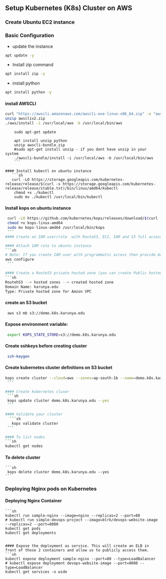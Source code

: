 ## Setup Kubernetes (K8s) Cluster on AWS


### Create Ubuntu EC2 instance
### Basic Configuration
* update the instance
``` bash
apt update -y
```
* Install zip command
``` bash
apt install zip -y 
```
* install python
``` bash
apt install python -y
```
#### install AWSCLI
``` bash
curl "https://awscli.amazonaws.com/awscli-exe-linux-x86_64.zip" -o "awscliv2.zip"
unzip awscliv2.zip
./aws/install -i /usr/local/aws -b /usr/local/bin/aws
```
```
    sudo apt-get update
    
    apt install unzip python
    unzip awscli-bundle.zip
    #sudo apt-get install unzip - if you dont have unzip in your system
    ./awscli-bundle/install -i /usr/local/aws -b /usr/local/bin/aws
    ```

#### Install kubectl on ubuntu instance
   ```sh
   curl -LO https://storage.googleapis.com/kubernetes-release/release/$(curl -s https://storage.googleapis.com/kubernetes-release/release/stable.txt)/bin/linux/amd64/kubectl
    chmod +x ./kubectl
    sudo mv ./kubectl /usr/local/bin/kubectl
   ```

#### Install kops on ubuntu instance
   ```sh
    curl -LO https://github.com/kubernetes/kops/releases/download/$(curl -s https://api.github.com/repos/kubernetes/kops/releases/latest | grep tag_name | cut -d '"' -f 4)/kops-linux-amd64
    chmod +x kops-linux-amd64
    sudo mv kops-linux-amd64 /usr/local/bin/kops
    ```
#### Create an IAM user/role  with Route53, EC2, IAM and S3 full access

#### Attach IAM role to ubuntu instance
   ```sh
   # Note: If you create IAM user with programmatic access then provide Access keys. Otherwise region information is enough
   aws configure
    ```

#### Create a Route53 private hosted zone (you can create Public hosted zone if you have a domain)
   ```sh
   Routeh53 --> hosted zones --> created hosted zone  
   Domain Name: karunya.edu
   Type: Private hosted zone for Amzon VPC
   ```

#### create an S3 bucket
   ```sh
    aws s3 mb s3://demo.k8s.karunya.edu
   ```
#### Expose environment variable:
   ```sh
    export KOPS_STATE_STORE=s3://demo.k8s.karunya.edu
   ```

#### Create sshkeys before creating cluster
   ```sh
    ssh-keygen
   ```

#### Create kubernetes cluster definitions on S3 bucket
   ```sh
   kops create cluster --cloud=aws --zones=ap-south-1b --name=demo.k8s.karunya.edu --dns-zone=karunya.edu --dns private 
    ```

#### Create kubernetes cluser
    ```sh
    kops update cluster demo.k8s.karunya.edu --yes
    ```

#### Validate your cluster
     ```sh
      kops validate cluster
    ```

#### To list nodes
   ```sh
   kubectl get nodes
   ```

#### To delete cluster
    ```sh
     kops delete cluster demo.k8s.karunya.edu --yes
    ```
   
### Deploying Nginx pods on Kubernetes
#### Deploying Nginx Container
    ```sh
    kubectl run sample-nginx --image=nginx --replicas=2 --port=80
    # kubectl run simple-devops-project --image=blrk/devops-website-image --replicas=2 --port=8080
    kubectl get pods
    kubectl get deployments
   ```

#### Expose the deployment as service. This will create an ELB in front of those 2 containers and allow us to publicly access them.
   ```sh
   kubectl expose deployment sample-nginx --port=80 --type=LoadBalancer
   # kubectl expose deployment devops-website-image --port=8080 --type=LoadBalancer
   kubectl get services -o wide
   ```

